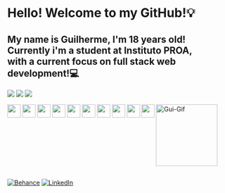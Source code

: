 # Hello! Welcome to my GitHub!💡
My name is Guilherme, I'm 18 years old! Currently i'm a student at Instituto PROA,</br> with a current focus on full stack web development!💻
-----

![](https://github-readme-stats.vercel.app/api?username=GuiRL-dev&theme=dark&hide_border=false&include_all_commits=true&count_private=true)
[![](https://streak-stats.demolab.com?user=GuiRL-dev&theme=dark&card_width=200&hide_total_contributions=true&hide_longest_streak=true)](https://git.io/streak-stats)
![](https://github-readme-stats.vercel.app/api/top-langs/?username=GuiRL-dev&theme=dark&hide_border=false&include_all_commits=true&count_private=true&layout=compact)</br>

<div style="display: inline-block">
  <img align="center" height="30" weight="40" src="https://cdn.jsdelivr.net/gh/devicons/devicon@latest/icons/html5/html5-original.svg" />
  <img align="center" height="30" weight="40" src="https://cdn.jsdelivr.net/gh/devicons/devicon@latest/icons/css3/css3-original.svg" />
  <img align="center" height="30" weight="40" src="https://cdn.jsdelivr.net/gh/devicons/devicon@latest/icons/javascript/javascript-original.svg" />
  <img align="center" height="30" weight="40" src="https://cdn.jsdelivr.net/gh/devicons/devicon@latest/icons/react/react-original.svg" />
  <img align="center" height="30" weight="40" src="https://cdn.jsdelivr.net/gh/devicons/devicon@latest/icons/bootstrap/bootstrap-original.svg" />
  <img align="center" height="30" weight="40" src="https://cdn.jsdelivr.net/gh/devicons/devicon@latest/icons/csharp/csharp-original.svg" />
  <img align="center" height="30" weight="40" src="https://cdn.jsdelivr.net/gh/devicons/devicon@latest/icons/dot-net/dot-net-original.svg" />
  <img align="center" height="30" weight="40" src="https://cdn.jsdelivr.net/gh/devicons/devicon@latest/icons/php/php-original.svg" />
  <img align="center" height="30" weight="40" src="https://cdn.jsdelivr.net/gh/devicons/devicon@latest/icons/mysql/mysql-original.svg" />
  <img align="center" height="30" weight="40" src="https://cdn.jsdelivr.net/gh/devicons/devicon@latest/icons/microsoftsqlserver/microsoftsqlserver-original.svg" />
  <img align="right" height="140" weight="140" alt="Gui-Gif" src="https://media.discordapp.net/attachments/1225522582556508363/1230380151947268177/ezgif.com-animated-gif-maker.gif?ex=66331bcf&is=6620a6cf&hm=53fdc572dba22086ed071e1bfb5f608b2b3cb3f4014a391dc71e9b646eedff80&="/>
</div>

##

[![Behance](https://img.shields.io/badge/-Behance-blue?style=for-the-badge&logo=behance&logoColor=white)](https://behance.net/guilhermerochadev)
[![LinkedIn](https://img.shields.io/badge/LinkedIn-0077B5?style=for-the-badge&logo=linkedin&logoColor=white)](https://linkedin.com/in/guilhermerochadev)
